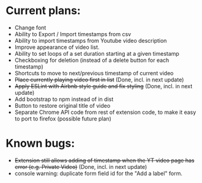 # Current plans:
- Change font
- Ability to Export / Import timestamps from csv
- Ability to import timestamps from Youtube video description
- Improve appearance of video list.
- Ability to set loops of a set duration starting at a given timestamp
- Checkboxing for deletion (instead of a delete button for each timestamp)
- Shortcuts to move to next/previous timestamp of current video
- ~~Place currently playing video first in list~~ (Done, incl. in next update)
- ~~Apply ESLint with Airbnb style guide and fix styling~~ (Done, incl. in next update)
- Add bootstrap to npm instead of in dist
- Button to restore original title of video
- Separate Chrome API code from rest of extension code, to make it easy to port to firefox (possible future plan)

# Known bugs:
- ~~Extension still allows adding of timestamp when the YT video page has error (e.g. Private Video)~~ (Done, incl. in next update)
- console warning: duplicate form field id for the "Add a label" form.
